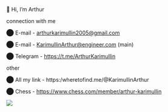  👋 Hi, I’m Arthur
 
connection with me

⬤ E-mail - arthurkarimullin2005@gmail.com

⬤ E-mail - KarimullinArthur@engineer.com    (main) 

⬤ Telegram - https://t.me/ArthurKarimullin
  
other

⬤ All my link -  https:/wheretofind.me/@KarimullinArthur

⬤ Chess - https://www.chess.com/member/arthur-karimullin

<img src="https://komarev.com/ghpvc/?username=KarimullinArthur&style=flat"> 
